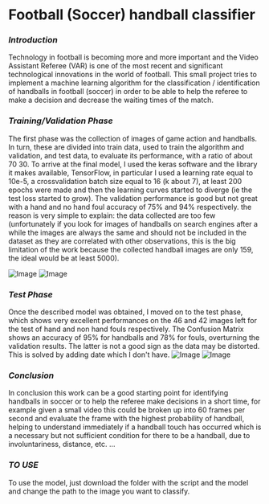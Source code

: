 # **Football (Soccer) handball classifier**
### *Introduction*
Technology in football is becoming more and more important and the Video Assistant Referee (VAR) is one of the most recent and significant technological innovations in the world of football.
This small project tries to implement a machine learning algorithm for the classification / identification of handballs in football (soccer) in order to be able to help the referee to make a decision and decrease the waiting times of the match.
### *Training/Validation Phase*
The first phase was the collection of images of game action and handballs. In turn, these are divided into train data, used to train the algorithm and validation, and test data, to evaluate its performance, with a ratio of about 70 30. To arrive at the final model, I used the keras software and the library it makes available, TensorFlow, in particular I used a learning rate equal to 10e-5, a crossvalidation batch size equal to 16 (k about 7), at least 200 epochs were made and then the learning curves started to diverge (ie the test loss started to grow). The validation performance is good but not great with a hand and no hand foul accuracy of 75% and 94% respectively. the reason is very simple to explain: the data collected are too few (unfortunately if you look for images of handballs on search engines after a while the images are always the same and should not be included in the dataset as they are correlated with other observations, this is the big limitation of the work because the collected handball images are only 159, the ideal would be at least 5000).

![Image](https://user-images.githubusercontent.com/98172442/224316075-3f945934-22cd-4fc4-b41f-061e8293a03d.PNG) 
![Image](https://user-images.githubusercontent.com/98172442/224316100-48c94776-e70c-467e-a639-a52498ae8ab4.PNG)
### *Test Phase*
Once the described model was obtained, I moved on to the test phase, which shows very excellent performances on the 46 and 42 images left for the test of hand and non hand fouls respectively. The Confusion Matrix shows an accuracy of 95% for handballs and 78% for fouls, overturning the validation results. The latter is not a good sign as the data may be distorted. This is solved by adding date which I don't have.
![Image](https://user-images.githubusercontent.com/98172442/224317182-63962651-ca28-4f2b-804a-1e9f119e834f.PNG)
![Image](https://user-images.githubusercontent.com/98172442/224317219-b1e33bbb-efc3-405a-bc04-f45ff4f4a315.PNG)
### *Conclusion*
In conclusion this work can be a good starting point for identifying handballs in soccer or to help the referee make decisions in a short time, for example given a small video this could be broken up into 60 frames per second and evaluate the frame with the highest probability of handball, helping to understand immediately if a handball touch has occurred which is a necessary but not sufficient condition for there to be a handball, due to involuntariness, distance, etc. ...
### *TO USE*
To use the model, just download the folder with the script and the model and change the path to the image you want to classify.
